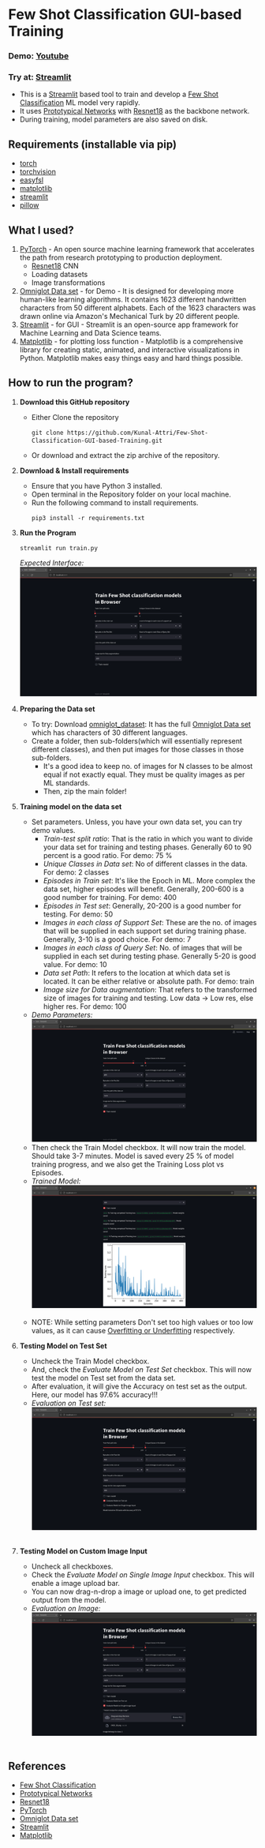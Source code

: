 # Few Shot Classification GUI-based Training
### Demo: [Youtube](https://www.youtube.com/watch?v=R2ovFf9S4L8)
### Try at: [Streamlit](https://kunal-attri-few-shot-classification-gui-based-trai-train-iw8gcq.streamlitapp.com/)
- This is a [Streamlit](https://streamlit.io/) based tool to train and develop a [Few Shot Classification](https://neptune.ai/blog/understanding-few-shot-learning-in-computer-vision) ML model very rapidly. 
- It uses [Prototypical Networks](https://towardsdatascience.com/few-shot-learning-with-prototypical-networks-87949de03ccd) with [Resnet18](https://pytorch.org/vision/main/models/generated/torchvision.models.resnet18.html) as the backbone network.
- During training, model parameters are also saved on disk.


## Requirements (installable via pip)
- [torch](https://pypi.org/project/torch/)
- [torchvision](https://pypi.org/project/torchvision/)
- [easyfsl](https://pypi.org/project/easyfsl/)
- [matplotlib](https://pypi.org/project/matplotlib/)
- [streamlit](https://pypi.org/project/streamlit/)
- [pillow](https://pypi.org/project/Pillow/)

## What I used?
1. [PyTorch](https://pytorch.org/) - An open source machine learning framework that accelerates the path from research prototyping to production deployment.
	- [Resnet18](https://pytorch.org/vision/main/models/generated/torchvision.models.resnet18.html) CNN
	- Loading datasets
	- Image transformations
2. [Omniglot Data set](https://github.com/brendenlake/omniglot) - for Demo - It is designed for developing more human-like learning algorithms. It contains 1623 different handwritten characters from 50 different alphabets. Each of the 1623 characters was drawn online via Amazon's Mechanical Turk by 20 different people. 
3. [Streamlit](https://streamlit.io/) - for GUI - Streamlit is an open-source app framework for Machine Learning and Data Science teams.
4. [Matplotlib](https://matplotlib.org/) - for plotting loss function - Matplotlib is a comprehensive library for creating static, animated, and interactive visualizations in Python. Matplotlib makes easy things easy and hard things possible.

## How to run the program?
1. **Download this GitHub repository**
	- Either Clone the repository
		```
		git clone https://github.com/Kunal-Attri/Few-Shot-Classification-GUI-based-Training.git
		```
	- Or download and extract the zip archive of the repository.

2. **Download & Install requirements**
	- Ensure that you have Python 3 installed.
	- Open terminal in the Repository folder on your local machine.
	- Run the following command to install requirements.
		```
		pip3 install -r requirements.txt
 		```
3. **Run the Program**
	```
	streamlit run train.py
	```
	*Expected Interface:*
	<br><img src="images/interface.png?raw=true">
4. **Preparing the Data set**
	- To try: Download [omniglot_dataset](https://github.com/brendenlake/omniglot/raw/master/python/images_background.zip): It has the full [Omniglot Data set](https://github.com/brendenlake/omniglot) which has characters of 30 different languages.
	- Create a folder, then sub-folders(which will essentially represent different classes), and then put images for those classes in those sub-folders.
		- It's a good idea to keep no. of images for N classes to be almost equal if not exactly equal. They must be quality images as per ML standards.
        - Then, zip the main folder!
5. **Training model on the data set**
	+ Set parameters. Unless, you have your own data set, you can try demo values.
		+ *Train-test split ratio*: That is the ratio in which you want to divide your data set for training and testing phases. Generally 60 to 90 percent is a good ratio. For demo: 75 %
		+ *Unique Classes in Data set*: No of different classes in the data. For demo: 2 classes
		+ *Episodes in Train set*: It's like the Epoch in ML. More complex the data set, higher episodes will benefit. Generally, 200-600 is a good number for training. For demo: 400
		+ *Episodes in Test set*: Generally, 20-200 is a good number for testing. For demo: 50
		+ *Images in each class of Support Set*: These are the no. of images that will be supplied in each support set during training phase. Generally, 3-10 is a good choice. For demo: 7
		+ *Images in each class of Query Set*: No. of images that will be supplied in each set during testing phase. Generally 5-20 is good value. For demo: 10
		+ *Data set Path*: It refers to the location at which data set is located. It can be either relative or absolute path. For demo: train
		+ *Image size for Data augmentation*: That refers to the transformed size of images for training and testing. Low data -> Low res, else higher res. For demo: 100
	+ *Demo Parameters:*
	<br><img src="images/demo_parameters.png?raw=true"><br>
	+ Then check the Train Model checkbox. It will now train the model. Should take 3-7 minutes. Model is saved every 25 % of model training progress, and we also get the Training Loss plot vs Episodes.
	+ *Trained Model:* 
	<br><img src="images/trained.png?raw=true"><br><br>
	- NOTE: While setting parameters Don't set too high values or too low values, as it can cause [Overfitting or Underfitting](https://www.geeksforgeeks.org/underfitting-and-overfitting-in-machine-learning/) respectively.
6. **Testing Model on Test Set**
	- Uncheck the Train Model checkbox.
	- And, check the *Evaluate Model on Test Set* checkbox. This will now test the model on Test set from the data set.
	- After evaluation, it will give the Accuracy on test set as the output. Here, our model has 97.6% accuracy!!!
	- *Evaluation on Test set:*
	<br><img src="images/evaluation_testset.png?raw=true"><br><br>
7. **Testing Model on Custom Image Input**
	- Uncheck all checkboxes.
	- Check the *Evaluate Model on Single Image Input* checkbox. This will enable a image upload bar.
	- You can now drag-n-drop a image or upload one, to get predicted output from the model.
	- *Evaluation on Image:*
	<br><img src="images/evaluation_image.png?raw=true"><br><br>

## References
- [Few Shot Classification](https://neptune.ai/blog/understanding-few-shot-learning-in-computer-vision)
- [Prototypical Networks](https://towardsdatascience.com/few-shot-learning-with-prototypical-networks-87949de03ccd)
- [Resnet18](https://pytorch.org/vision/main/models/generated/torchvision.models.resnet18.html)
- [PyTorch](https://pytorch.org/)
- [Omniglot Data set](https://github.com/brendenlake/omniglot)
- [Streamlit](https://streamlit.io/)
- [Matplotlib](https://matplotlib.org/)
